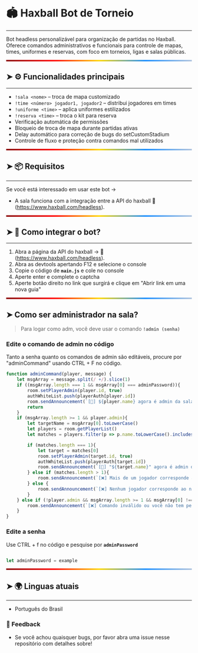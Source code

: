 # 🏟️ Haxball Bot de Torneio
---

Bot headless personalizável para organização de partidas no Haxball. Oferece comandos administrativos e funcionais para controle de mapas, times, uniformes e reservas, com foco em torneios, ligas e salas públicas.

<hr style="height: 4px; border: none; background: linear-gradient(to right, #8B0000, #FF0000, #FFD700, #1E90FF, #B0C4DE);" />

## ➤ ⚙️ Funcionalidades principais
---

- `!sala <nome>` – troca de mapa customizado
- `!time <número> jogador1, jogador2` – distribui jogadores em times
- `!uniforme <time>` – aplica uniformes estilizados
- `!reserva <time>` – troca o kit para reserva
- Verificação automática de permissões
- Bloqueio de troca de mapa durante partidas ativas
- Delay automático para correção de bugs do setCustomStadium
- Controle de fluxo e proteção contra comandos mal utilizados

<hr style="height: 4px; border: none; background: linear-gradient(to right, #8B0000, #FF0000, #FFD700, #1E90FF, #B0C4DE);" />

## ➤ 📦 Requisitos
---

Se você está interessado em usar este bot -> 

- A sala funciona com a integração entre a API do haxball 🔗 (https://www.haxball.com/headless).

<hr style="height: 4px; border: none; background: linear-gradient(to right, #8B0000, #FF0000, #FFD700, #1E90FF, #B0C4DE);" />

## ➤ 🔎 Como integrar o bot?
--- 

1. Abra a página da API do haxball -> 🔗 (https://www.haxball.com/headless).
2. Abra as devtools apertando F12 e selecione o console
3. Copie o código de **`main.js`** e cole no console
4. Aperte enter e complete o captcha
5. Aperte botão direito no link que surgirá e clique em "Abrir link em uma nova guia"

<hr style="height: 4px; border: none; background: linear-gradient(to right, #8B0000, #FF0000, #FFD700, #1E90FF, #B0C4DE);" />

## ➤ Como ser administrador na sala?
> Para logar como adm, você deve usar o comando **`!admin (senha)`**

### Edite o comando de admin no código

Tanto a senha quanto os comandos de admin são editáveis, procure por "adminCommand" usando CTRL + F no código.

```js
function adminCommand(player, message) {
    let msgArray = message.split(/ +/).slice(1)
    if ((msgArray.length === 1 && msgArray[0] === adminPassword)){
        room.setPlayerAdmin(player.id, true)
        authWhiteList.push(playerAuth[player.id])
        room.sendAnnouncement(`[📣] ${player.name} agora é admin da sala!`, null, welcomeColor, "bold", Notification.CHAT)
        return
    }
    if (msgArray.length >= 1 && player.admin){
        let targetName = msgArray[0].toLowerCase()
        let players = room.getPlayerList()
        let matches = players.filter(p => p.name.toLowerCase().includes(targetName))

        if (matches.length === 1){
            let target = matches[0]
            room.setPlayerAdmin(target.id, true)
            authWhiteList.push(playerAuth[target.id])
            room.sendAnnouncement(`[📣] "${target.name}" agora é admin da sala! Concebido por "${player.name}".`, null, welcomeColor, "bold", Notification.CHAT)
        } else if (matches.length > 1){
            room.sendAnnouncement(`[❌] Mais de um jogador corresponde ao nick: "${msgArray[0]}". Seja mais específico!`, player.id, welcomeColor, "bold", Notification.CHAT)
        } else {
            room.sendAnnouncement(`[❌] Nenhum jogador corresponde ao nick: "${msgArray[0]}".`, player.id, welcomeColor, "bold", Notification.CHAT)
        }
    } else if (!player.admin && msgArray.length >= 1 && msgArray[0] !== adminPassword) {
        room.sendAnnouncement(`[❌] Comando inválido ou você não tem permissão.`, player.id, welcomeColor, "bold", Notification.CHAT)
    }
}
```

### Edite a senha

Use CTRL + f no código e pesquise por **`adminPassword`**

```js 

let adminPassword = example

```

<hr style="height: 4px; border: none; background: linear-gradient(to right, #8B0000, #FF0000, #FFD700, #1E90FF, #B0C4DE);" />

## ➤ 🌍 Linguas atuais
---
- Português do Brasil

### 📩 Feedback

- Se você achou quaisquer bugs, por favor abra uma issue nesse repositório com detalhes sobre!
